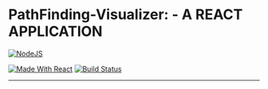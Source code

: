 # PathFinding-Visualizer: - A REACT APPLICATION
 [![NodeJS](https://img.shields.io/badge/node-12.14.1-important)](https://img.shields.io/badge/node-12.14.1-important)
 
 [![Made With React](https://img.shields.io/badge/made%20with-react-61DAFB)](https://img.shields.io/badge/npm-6.13.7-blueviolet) 
[![Build Status](http://img.shields.io/travis/badges/badgerbadgerbadger.svg?style=flat-square)](https://travis-ci.org/badges/badgerbadgerbadger) 

---------------
